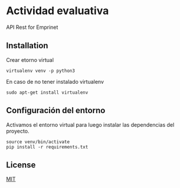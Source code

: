 # Actividad evaluativa

API Rest for Emprinet

## Installation

Crear etorno virtual

```
virtualenv venv -p python3
```

En caso de no tener instalado virtualenv

```
sudo apt-get install virtualenv
```


## Configuración del entorno

Activamos el entorno virtual para luego instalar las dependencias del proyecto.
```
source venv/bin/activate
pip install -r requirements.txt
```


## License
[MIT](https://choosealicense.com/licenses/mit/)


